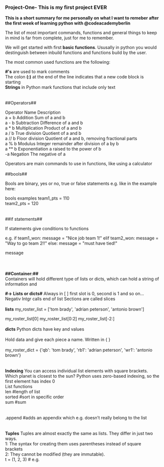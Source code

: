 ### Project-One- This is my first project EVER ###

**This is a short summary for me personally on what I want to remeber after the first week of learning python with @codeacademyberlin**<br />

The list of most important commands, functions and general things to keep in mind is far from complete, just for me to remember. <br />

We will get started with first **basic functions**. Ususally in python you would destinguish between inbuild functions and functions build by the user. <br />

The most common used functions are the following:

   **#'s** are used to mark comments <br />
   The colon **(:)** at the end of the line indicates that a new code block is starting <br />
   **Strings** in Python mark functions that include only text <br />
<br />
<br />
##Operators##

Operator	  Name	                Description <br />
a + b	      Addition	            Sum of a and b <br />
a - b	      Subtraction	          Difference of a and b <br />
a * b	      Multiplication	      Product of a and b <br />
a / b	      True division	        Quotient of a and b <br />
a // b	    Floor division	      Quotient of a and b, removing fractional parts <br />
a % b	      Modulus	              Integer remainder after division of a by b <br />
a ** b	    Exponentiation	      a raised to the power of b <br />
-a	        Negation	            The negative of a <br />

Operators are main commands to use in functions, like using a calculator
<br />
<br />
##bools##

Bools are binary, yes or no, true or false statements e.g. like in the example here:

bools examples
team1_pts = 110 <br />
team2_pts = 120 <br />
<br />
<br />
##if statements##

If statements give conditions to functions

e.g.
if team1_won:
  message = "Nice job team 1!"
elif team2_won:
  message = "Way to go team 2!!"
else:
  message = "must have tied!"

message
<br />
<br />
<br />
<br />
**##Container:##**
<br />
Containers will hold different type of lists or dicts, which can hold a string of information and 

**#-> Lists or dicts#**
Always in [ ]    first slot is 0, second is 1 and so on… <br />
                          Negativ Intgr calls end of list 
Sections are called slices<br />
<br />
**lists**
my_roster_list = ['tom brady', 'adrian peterson', 'antonio brown']

my_roster_list[0]
my_roster_list[0:2]
my_roster_list[-2:]
<br />
<br />
**dicts** 
Python dicts have key and values <br />
<br />
Hold data and give each piece a name. Written in { } <br />
<br />
my_roster_dict = {'qb': 'tom brady',
                  'rb1': 'adrian peterson',
                  'wr1': 'antonio brown'}
<br />
<br />
<br />
**Indexing**
You can access individual list elements with square brackets. <br />
Which planet is closest to the sun? Python uses zero-based indexing, so the first element has index 0 <br />
List functions <br />
len  #length of list <br /> 
sorted #sort in specific order <br />
sum #sum <br />
<br />
<br />
.append   #adds an appendix which e.g. doesn’t really belong to the list <br />
<br />
<br />
**Tuples**
Tuples are almost exactly the same as lists. They differ in just two ways. <br />
1: The syntax for creating them uses parentheses instead of square brackets <br />
2: They cannot be modified (they are immutable). <br />
t = (1, 2, 3)    # e.g. <br />

